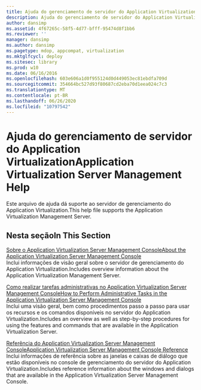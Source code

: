 ```yaml
---
title: Ajuda do gerenciamento de servidor do Application Virtualization
description: Ajuda do gerenciamento de servidor do Application Virtualization
author: dansimp
ms.assetid: 4f67265c-58f5-4d77-bfff-95474d8f1bb6
ms.reviewer: ''
manager: dansimp
ms.author: dansimp
ms.pagetype: mdop, appcompat, virtualization
ms.mktglfcycl: deploy
ms.sitesec: library
ms.prod: w10
ms.date: 06/16/2016
ms.openlocfilehash: 603e606a1d0f955124d0d449053ec81ebdfa709d
ms.sourcegitcommit: 354664bc527d93f80687cd2eba70d1eea024c7c3
ms.translationtype: MT
ms.contentlocale: pt-BR
ms.lasthandoff: 06/26/2020
ms.locfileid: "10797542"
---
```

# <span data-ttu-id="70c09-103">Ajuda do gerenciamento de servidor do Application Virtualization</span><span class="sxs-lookup"><span data-stu-id="70c09-103">Application Virtualization Server Management Help</span></span>


<span data-ttu-id="70c09-104">Este arquivo de ajuda dá suporte ao servidor de gerenciamento do Application Virtualization.</span><span class="sxs-lookup"><span data-stu-id="70c09-104">This help file supports the Application Virtualization Management Server.</span></span>

## <span data-ttu-id="70c09-105">Nesta seção</span><span class="sxs-lookup"><span data-stu-id="70c09-105">In This Section</span></span>


<a href="" id="about-the-application-virtualization-server-management-console"></a>[<span data-ttu-id="70c09-106">Sobre o Application Virtualization Server Management Console</span><span class="sxs-lookup"><span data-stu-id="70c09-106">About the Application Virtualization Server Management Console</span></span>](about-the-application-virtualization-server-management-console.md)  
<span data-ttu-id="70c09-107">Inclui informações de visão geral sobre o servidor de gerenciamento do Application Virtualization.</span><span class="sxs-lookup"><span data-stu-id="70c09-107">Includes overview information about the Application Virtualization Management Server.</span></span>

<a href="" id="how-to-perform-administrative-tasks-in-the-application-virtualization-server-management-console"></a>[<span data-ttu-id="70c09-108">Como realizar tarefas administrativas no Application Virtualization Server Management Console</span><span class="sxs-lookup"><span data-stu-id="70c09-108">How to Perform Administrative Tasks in the Application Virtualization Server Management Console</span></span>](how-to-perform-administrative-tasks-in-the-application-virtualization-server-management-console.md)  
<span data-ttu-id="70c09-109">Inclui uma visão geral, bem como procedimentos passo a passo para usar os recursos e os comandos disponíveis no servidor do Application Virtualization.</span><span class="sxs-lookup"><span data-stu-id="70c09-109">Includes an overview as well as step-by-step procedures for using the features and commands that are available in the Application Virtualization Server.</span></span>

<a href="" id="application-virtualization-server-management-console-reference"></a>[<span data-ttu-id="70c09-110">Referência do Application Virtualization Server Management Console</span><span class="sxs-lookup"><span data-stu-id="70c09-110">Application Virtualization Server Management Console Reference</span></span>](application-virtualization-server-management-console-reference.md)  
<span data-ttu-id="70c09-111">Inclui informações de referência sobre as janelas e caixas de diálogo que estão disponíveis no console de gerenciamento do servidor do Application Virtualization.</span><span class="sxs-lookup"><span data-stu-id="70c09-111">Includes reference information about the windows and dialogs that are available in the Application Virtualization Server Management Console.</span></span>

 

 





